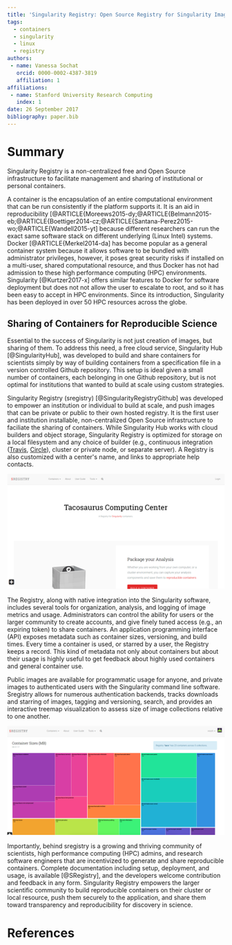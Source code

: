 ```yaml
---
title: 'Singularity Registry: Open Source Registry for Singularity Images'
tags:
  - containers
  - singularity
  - linux
  - registry
authors:
 - name: Vanessa Sochat
   orcid: 0000-0002-4387-3819
   affiliation: 1
affiliations:
 - name: Stanford University Research Computing
   index: 1
date: 26 September 2017
bibliography: paper.bib
---
```


# Summary

Singularity Registry is a non-centralized free and Open Source infrastructure to facilitate management and sharing of institutional or personal containers.

A container is the encapsulation of an entire computational environment that can be run consistently if the platform supports it. It is an aid in reproducibility [@ARTICLE{Moreews2015-dy;@ARTICLE{Belmann2015-eb;@ARTICLE{Boettiger2014-cz;@ARTICLE{Santana-Perez2015-wo;@ARTICLE{Wandell2015-yt] because different researchers can run the exact same software stack on different underlying (Linux Intel) systems. Docker [@ARTICLE{Merkel2014-da] has become popular as a general container system because it allows software to be bundled with administrator privileges, however,  it poses great security risks if installed on a multi-user, shared computational resource, and thus Docker has not had admission to these high performance computing (HPC) environments. Singularity [@Kurtzer2017-x] offers similar features to Docker for software deployment but does not not allow the user to escalate to root, and so it has been easy to accept in HPC environments. Since its introduction, Singularity has been deployed in over 50 HPC resources across the globe.

## Sharing of Containers for Reproducible Science
Essential to the success of Singularity is not just creation of images, but sharing of them. To address this need, a free cloud service, Singularity Hub [@SingularityHub], was developed to build and share containers for scientists simply by way of building containers from a specification file in a version controlled Github repository. This setup is ideal given a small number of containers, each belonging in one Github repository, but is not optimal for institutions that wanted to build at scale using custom strategies.

Singularity Registry (sregistry) [@SingularityRegistryGithub] was developed to empower an institution or individual to build at scale, and push images that can be private or public to their own hosted registry.  It is the first user and institution installable, non-centralized Open Source infrastructure to faciliate the sharing of containers. While Singularity Hub works with cloud builders and object storage,  Singularity Registry is optimized for storage on a local filesystem and any choice of builder (e.g., continuous integration ([Travis](https://www.travis-ci.org), [Circle](https://circleci.com/)), cluster or private node, or separate server). A Registry is also customized with a center's name, and links to appropriate help contacts.

![Singularity Registry Home](registry-home.png)

The Registry, along with native integration into the Singularity software, includes several tools for organization, analysis, and logging of image metrics and usage. Administrators can control the ability for users or the larger community to create accounts, and give finely tuned access (e.g., an expiring token) to share containers. An application programming interface (API) exposes metadata such as container sizes, versioning, and build times. Every time a container is used, or starred by a user, the Registry keeps a record. This kind of metadata not only about containers but about their usage is highly useful to get feedback about highly used containers and general container use. 

Public images are available for programmatic usage for anyone, and private images to authenticated users with the Singularity command line software. Sregistry allows for numerous authentication backends, tracks downloads and starring of images, tagging and versioning, search, and provides an interactive treemap visualization to assess size of image collections relative to one another. 
 
![Singularity Collection Sizes](sizes.png)

Importantly, behind sregistry is a growing and thriving community of scientists, high performance computing (HPC) admins, and research software engineers that are incentivized to generate and share reproducible containers. Complete documentation including setup, deployment, and usage, is available [@SRegistry], and the developers welcome contribution and feedback in any form. Singularity Registry empowers the larger scientific community to build reproducible containers on their cluster or local resource, push them securely to the application, and share them toward transparency and reproducibility for discovery in science.


# References
